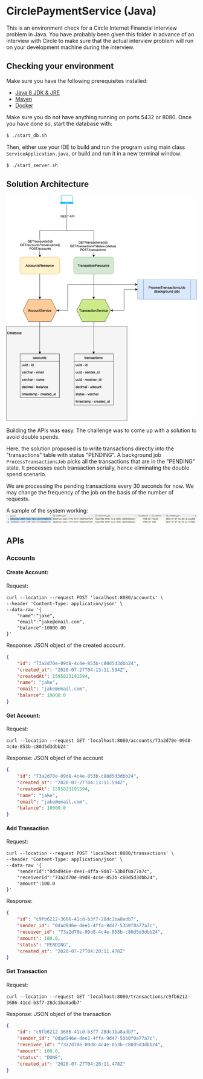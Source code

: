 # CirclePaymentService (Java)

This is an environment check for a Circle Internet Financial interview problem in Java.  You have probably been given this folder in advance of an interview with Circle to make sure that the actual interview problem will run on your development machine during the interview.


## Checking your environment

Make sure you have the following prerequisites installed:
  - [Java 8 JDK & JRE](https://docs.oracle.com/javase/8/docs/technotes/guides/install/install_overview.html)
  - [Maven](https://maven.apache.org/install.html)
  - [Docker](https://docs.docker.com/install/)

Make sure you do not have anything running on ports 5432 or 8080.  Once you have done so, start the database with:
```bash
$ ./start_db.sh
```

Then, either use your IDE to build and run the program using main class `ServiceApplication.java`, or build and run it in a new terminal window:
```bash
$ ./start_server.sh
```

## Solution Architecture
![architecture](img/arch.png?raw=true "Architecture")

Building the APIs was easy.
The challenge was to come up with a solution to avoid double spends.

Here, the solution proposed is to write transactions directly into the "transactions" table with status "PENDING".
A background job `ProcessTransactionsJob` picks all the transactions that are in the "PENDING" state.
It processes each transaction serially, hence eliminating the double spend scenario.

We are processing the pending transactions every 30 seconds for now.
We may change the frequency of the job on the basis of the number of requests.

A sample of the system working: 
![Double Spend Example](img/doubleSpendScene.png?raw=true "Double Spend Example")
## APIs

### Accounts
#### Create Account:
Request: 
```shell script
curl --location --request POST 'localhost:8080/accounts' \
--header 'Content-Type: application/json' \
--data-raw '{
    "name":"jake",
    "email":"jake@email.com",
    "balance":10000.00
}'
```
Response: JSON object of the created account.
```json
{
    "id": "73a2d70e-09d8-4c4e-853b-c80d5d3dbb24",
    "created_at": "2020-07-27T04:13:11.594Z",
    "createdAt": 1595823191594,
    "name": "jake",
    "email": "jake@email.com",
    "balance": 10000.0
}
```

#### Get Account:
Request:  
```shell script
curl --location --request GET 'localhost:8080/accounts/73a2d70e-09d8-4c4e-853b-c80d5d3dbb24'
```

Response: JSON object of the account
```json
{
    "id": "73a2d70e-09d8-4c4e-853b-c80d5d3dbb24",
    "created_at": "2020-07-27T04:13:11.594Z",
    "createdAt": 1595823191594,
    "name": "jake",
    "email": "jake@email.com",
    "balance": 10000.0
}
```

#### Add Transaction
Request: 
```shell script
curl --location --request POST 'localhost:8080/transactions' \
--header 'Content-Type: application/json' \
--data-raw '{
    "senderId":"0dad946e-dee1-4ffa-9d47-53b0f0a77a7c",
    "receiverId":"73a2d70e-09d8-4c4e-853b-c80d5d3dbb24",
    "amount":100.0
}'
```
Response:
```json
{
    "id": "c9fb6212-3686-41cd-b3f7-28dc1ba8adb7",
    "sender_id": "0dad946e-dee1-4ffa-9d47-53b0f0a77a7c",
    "receiver_id": "73a2d70e-09d8-4c4e-853b-c80d5d3dbb24",
    "amount": 100.0,
    "status": "PENDING",
    "created_at": "2020-07-27T04:20:11.478Z"
}
```
#### Get Transaction
Request:
```shell script
curl --location --request GET 'localhost:8080/transactions/c9fb6212-3686-41cd-b3f7-28dc1ba8adb7'
```
Response: JSON object of the transaction
```json
{
    "id": "c9fb6212-3686-41cd-b3f7-28dc1ba8adb7",
    "sender_id": "0dad946e-dee1-4ffa-9d47-53b0f0a77a7c",
    "receiver_id": "73a2d70e-09d8-4c4e-853b-c80d5d3dbb24",
    "amount": 100.0,
    "status": "DONE",
    "created_at": "2020-07-27T04:20:11.478Z"
}
``` 
